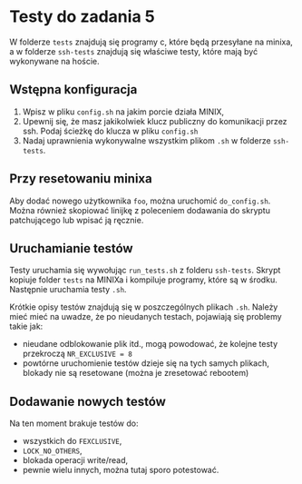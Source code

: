 # Testy do zadania 5

W folderze `tests` znajdują się programy c, które będą przesyłane na minixa, 
a w folderze `ssh-tests` znajdują się właściwe testy,
które mają być wykonywane na hoście.

## Wstępna konfiguracja
  1. Wpisz w pliku `config.sh` na jakim porcie działa MINIX,
  2. Upewnij się, że masz jakikolwiek klucz publiczny do komunikacji przez ssh. 
        Podaj ścieżkę do klucza w pliku `config.sh`
  2. Nadaj uprawnienia wykonywalne wszystkim plikom `.sh` w folderze `ssh-tests`.

## Przy resetowaniu minixa

Aby dodać nowego użytkownika `foo`, można uruchomić `do_config.sh`. Można również skopiować linijkę z poleceniem dodawania do skryptu patchującego lub wpisać ją ręcznie.

## Uruchamianie testów

Testy uruchamia się wywołując `run_tests.sh` z folderu `ssh-tests`. Skrypt kopiuje folder `tests` na MINIXa i kompiluje programy, które są w środku. Następnie uruchamia testy `.sh`.

Krótkie opisy testów znajdują się w poszczególnych plikach `.sh`. Należy mieć mieć na uwadze, że po nieudanych testach, pojawiają się problemy takie jak:

- nieudane odblokowanie plik itd., mogą powodować, że kolejne testy przekroczą `NR_EXCLUSIVE = 8`
- powtórne uruchomienie testów dzieje się na tych samych plikach, blokady nie są resetowane (można je zresetować rebootem)

## Dodawanie nowych testów
Na ten moment brakuje testów do:
- wszystkich do `FEXCLUSIVE`,
- `LOCK_NO_OTHERS`,
- blokada operacji write/read,
- pewnie wielu innych, można tutaj sporo potestować.